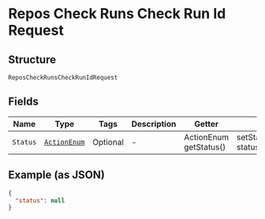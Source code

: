 
# Repos Check Runs Check Run Id Request

## Structure

`ReposCheckRunsCheckRunIdRequest`

## Fields

| Name | Type | Tags | Description | Getter | Setter |
|  --- | --- | --- | --- | --- | --- |
| `Status` | [`ActionEnum`](../../doc/models/action-enum.md) | Optional | - | ActionEnum getStatus() | setStatus(ActionEnum status) |

## Example (as JSON)

```json
{
  "status": null
}
```

